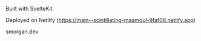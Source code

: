 Built with SvelteKit

Deployed on Netlify (https://main--scintillating-maamoul-9faf08.netlify.app)

smorgan.dev
